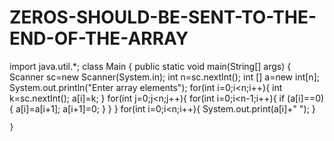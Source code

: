 # ZEROS-SHOULD-BE-SENT-TO-THE-END-OF-THE-ARRAY
import java.util.*;
class Main {
    public static void main(String[] args) {
        Scanner sc=new Scanner(System.in);
        int n=sc.nextInt();
        int [] a=new int[n];
        System.out.println("Enter array elements");
        for(int i=0;i<n;i++){
            int k=sc.nextInt();
            a[i]=k;
        }
        for(int j=0;j<n;j++){
        for(int i=0;i<n-1;i++){
            if (a[i]==0){
                a[i]=a[i+1];
                a[i+1]=0;
            }
        }
        }
        for(int i=0;i<n;i++){
            System.out.print(a[i]+" ");
        }

    }
